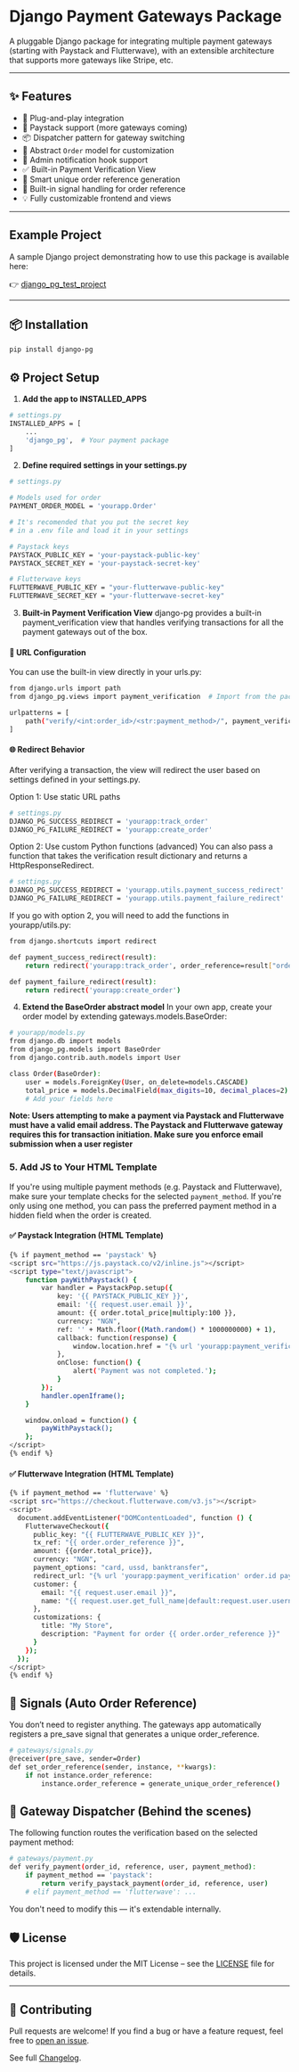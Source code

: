 # Django Payment Gateways Package

A pluggable Django package for integrating multiple payment gateways (starting with Paystack and Flutterwave), with an extensible architecture that supports more gateways like Stripe, etc.

---

## ✨ Features

- 🔌 Plug-and-play integration
- 🔐 Paystack support (more gateways coming)
- 📦 Dispatcher pattern for gateway switching
- 🧱 Abstract `Order` model for customization
- 📮 Admin notification hook support
- ✅ Built-in Payment Verification View
- 🧠 Smart unique order reference generation
- 🧪 Built-in signal handling for order reference
- 💡 Fully customizable frontend and views

---

## Example Project

A sample Django project demonstrating how to use this package is available here:

👉 [django_pg_test_project](https://github.com/niyimarc/payment_gateway_test)

---

## 📦 Installation

```bash
pip install django-pg
```

## ⚙️ Project Setup
1. **Add the app to INSTALLED_APPS**

```bash
# settings.py
INSTALLED_APPS = [
    ...
    'django_pg',  # Your payment package
]
```

2. **Define required settings in your settings.py**

```bash
# settings.py

# Models used for order
PAYMENT_ORDER_MODEL = 'yourapp.Order'

# It's recomended that you put the secret key 
# in a .env file and load it in your settings

# Paystack keys
PAYSTACK_PUBLIC_KEY = 'your-paystack-public-key'
PAYSTACK_SECRET_KEY = 'your-paystack-secret-key'

# Flutterwave keys
FLUTTERWAVE_PUBLIC_KEY = "your-flutterwave-public-key"
FLUTTERWAVE_SECRET_KEY = "your-flutterwave-secret-key"

```

3. **Built-in Payment Verification View**
django-pg provides a built-in payment_verification view that handles verifying transactions for all the payment gateways out of the box.
#### 🔌 URL Configuration
You can use the built-in view directly in your urls.py:
```bash
from django.urls import path
from django_pg.views import payment_verification  # Import from the package

urlpatterns = [
    path("verify/<int:order_id>/<str:payment_method>/", payment_verification, name="payment_verification"),
]
```

#### 🌐 Redirect Behavior
After verifying a transaction, the view will redirect the user based on settings defined in your settings.py.

Option 1: Use static URL paths
```bash
# settings.py
DJANGO_PG_SUCCESS_REDIRECT = 'yourapp:track_order'
DJANGO_PG_FAILURE_REDIRECT = 'yourapp:create_order'
```
Option 2: Use custom Python functions (advanced)
You can also pass a function that takes the verification result dictionary and returns a HttpResponseRedirect.
```bash
# settings.py
DJANGO_PG_SUCCESS_REDIRECT = 'yourapp.utils.payment_success_redirect'
DJANGO_PG_FAILURE_REDIRECT = 'yourapp.utils.payment_failure_redirect'
```

If you go with option 2, you will need to add the functions in yourapp/utils.py:
```bash
from django.shortcuts import redirect

def payment_success_redirect(result):
    return redirect('yourapp:track_order', order_reference=result["order_reference"])

def payment_failure_redirect(result):
    return redirect('yourapp:create_order')
```
4. **Extend the BaseOrder abstract model**
In your own app, create your order model by extending gateways.models.BaseOrder:
```bash
# yourapp/models.py
from django.db import models
from django_pg.models import BaseOrder
from django.contrib.auth.models import User

class Order(BaseOrder):
    user = models.ForeignKey(User, on_delete=models.CASCADE)
    total_price = models.DecimalField(max_digits=10, decimal_places=2)
    # Add your fields here
```

**Note: Users attempting to make a payment via Paystack and Flutterwave must have a valid email address. The Paystack and Flutterwave gateway requires this for transaction initiation. Make sure you enforce email submission when a user register**

### 5. Add JS to Your HTML Template

If you're using multiple payment methods (e.g. Paystack and Flutterwave), make sure your template checks for the selected `payment_method`. If you're only using one method, you can pass the preferred payment method in a hidden field when the order is created.

#### ✅ Paystack Integration (HTML Template)
```bash
{% if payment_method == 'paystack' %}
<script src="https://js.paystack.co/v2/inline.js"></script>
<script type="text/javascript">
    function payWithPaystack() {
        var handler = PaystackPop.setup({
            key: '{{ PAYSTACK_PUBLIC_KEY }}',
            email: '{{ request.user.email }}',
            amount: {{ order.total_price|multiply:100 }},
            currency: "NGN",
            ref: '' + Math.floor((Math.random() * 1000000000) + 1),
            callback: function(response) {
                window.location.href = "{% url 'yourapp:payment_verification' order.id payment_method %}?reference=" + response.reference;
            },
            onClose: function() {
                alert('Payment was not completed.');
            }
        });
        handler.openIframe();
    }

    window.onload = function() {
        payWithPaystack();
    };
</script>
{% endif %}
```

#### ✅ Flutterwave Integration (HTML Template)
```bash
{% if payment_method == 'flutterwave' %}
<script src="https://checkout.flutterwave.com/v3.js"></script>
<script>
  document.addEventListener("DOMContentLoaded", function () {
    FlutterwaveCheckout({
      public_key: "{{ FLUTTERWAVE_PUBLIC_KEY }}",
      tx_ref: "{{ order.order_reference }}",
      amount: {{order.total_price}},
      currency: "NGN",
      payment_options: "card, ussd, banktransfer",
      redirect_url: "{% url 'yourapp:payment_verification' order.id payment_method %}",
      customer: {
        email: "{{ request.user.email }}",
        name: "{{ request.user.get_full_name|default:request.user.username }}"
      },
      customizations: {
        title: "My Store",
        description: "Payment for order {{ order.order_reference }}"
      }
    });
  });
</script>
{% endif %}
```

## 🔁 Signals (Auto Order Reference)

You don’t need to register anything. The gateways app automatically registers a pre_save signal that generates a unique order_reference.
```bash
# gateways/signals.py
@receiver(pre_save, sender=Order)
def set_order_reference(sender, instance, **kwargs):
    if not instance.order_reference:
        instance.order_reference = generate_unique_order_reference()
```

## 🧠 Gateway Dispatcher (Behind the scenes)

The following function routes the verification based on the selected payment method:
```bash
# gateways/payment.py
def verify_payment(order_id, reference, user, payment_method):
    if payment_method == 'paystack':
        return verify_paystack_payment(order_id, reference, user)
    # elif payment_method == 'flutterwave': ...

```
You don't need to modify this — it's extendable internally.

## 🛡 License

This project is licensed under the MIT License – see the [LICENSE](./LICENSE) file for details.

---

## 🤝 Contributing

Pull requests are welcome! If you find a bug or have a feature request, feel free to [open an issue](https://github.com/niyimarc/payment_gateways/issues).

See full [Changelog](https://github.com/niyimarc/payment_gateway/blob/master/CHANGELOG.md).